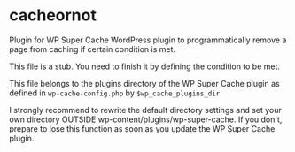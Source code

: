# cacheornot
Plugin for WP Super Cache WordPress plugin to programmatically remove a page from caching if certain condition is met.

This file is a stub. You need to finish it by defining the condition to be met.

This file belongs to the plugins directory of the WP Super Cache plugin as defined in `wp-cache-config.php` by `$wp_cache_plugins_dir`

I strongly recommend to rewrite the default directory settings and set your own directory OUTSIDE wp-content/plugins/wp-super-cache.
If you don't, prepare to lose this function as soon as you update the WP Super Cache plugin.
